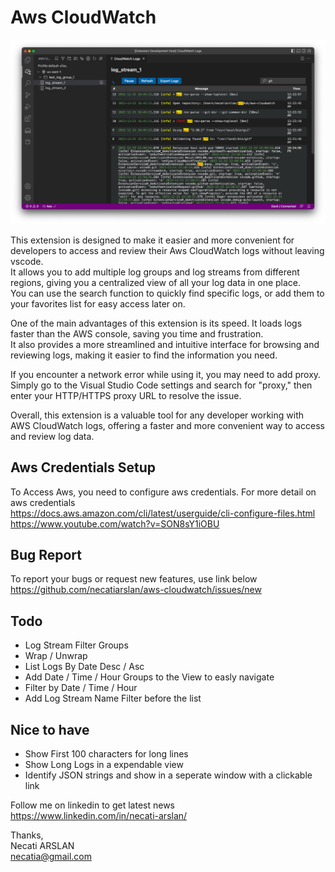 # Aws CloudWatch 

![screenshoot](media/main-screen.png)

This extension is designed to make it easier and more convenient for developers to access and review their Aws CloudWatch logs without leaving vscode. \
It allows you to add multiple log groups and log streams from different regions, giving you a centralized view of all your log data in one place. \
You can use the search function to quickly find specific logs, or add them to your favorites list for easy access later on.

One of the main advantages of this extension is its speed. It loads logs faster than the AWS console, saving you time and frustration. \
It also provides a more streamlined and intuitive interface for browsing and reviewing logs, making it easier to find the information you need.

If you encounter a network error while using it, you may need to add proxy. Simply go to the Visual Studio Code settings and search for "proxy," then enter your HTTP/HTTPS proxy URL to resolve the issue.

Overall, this extension is a valuable tool for any developer working with AWS CloudWatch logs, offering a faster and more convenient way to access and review log data.

## Aws Credentials Setup
To Access Aws, you need to configure aws credentials.
For more detail on aws credentials \
https://docs.aws.amazon.com/cli/latest/userguide/cli-configure-files.html \
https://www.youtube.com/watch?v=SON8sY1iOBU

## Bug Report
To report your bugs or request new features, use link below\
https://github.com/necatiarslan/aws-cloudwatch/issues/new

## Todo
- Log Stream Filter Groups
- Wrap / Unwrap
- List Logs By Date Desc / Asc
- Add Date / Time / Hour Groups to the View to easly navigate
- Filter by Date / Time / Hour
- Add Log Stream Name Filter before the list

## Nice to have
- Show First 100 characters for long lines
- Show Long Logs in a expendable view
- Identify JSON strings and show in a seperate window with a clickable link

Follow me on linkedin to get latest news \
https://www.linkedin.com/in/necati-arslan/

Thanks, \
Necati ARSLAN \
necatia@gmail.com